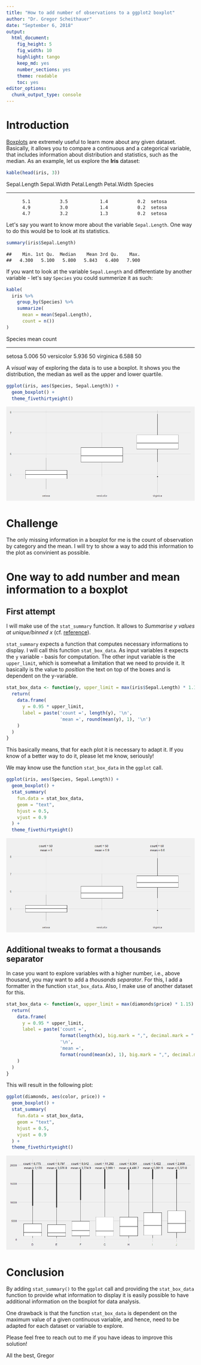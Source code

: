 ```yaml
---
title: "How to add number of observations to a ggplot2 boxplot"
author: "Dr. Gregor Scheithauer"
date: "September 6, 2018"
output: 
  html_document: 
    fig_height: 5
    fig_width: 10
    highlight: tango
    keep_md: yes
    number_sections: yes
    theme: readable
    toc: yes
editor_options: 
  chunk_output_type: console
---
```




# Introduction

[Boxplots](https://en.wikipedia.org/wiki/Box_plot) are extremely useful to learn more about any given dataset. Basically, it allows you to compare a continuous and a categorical variable, that includes information about distribution and statistics, such as the median. As an example, let us explore the **Iris** dataset:


```r
kable(head(iris, 3))
```



 Sepal.Length   Sepal.Width   Petal.Length   Petal.Width  Species 
-------------  ------------  -------------  ------------  --------
          5.1           3.5            1.4           0.2  setosa  
          4.9           3.0            1.4           0.2  setosa  
          4.7           3.2            1.3           0.2  setosa  

Let's say you want to know more about the variable `Sepal.Length`. One way to do this would be to look at its statistics.


```r
summary(iris$Sepal.Length)
```

```
##    Min. 1st Qu.  Median    Mean 3rd Qu.    Max. 
##   4.300   5.100   5.800   5.843   6.400   7.900
```

If you want to look at the variable `Sepal.Length` and differentiate by another variable - let's say `Species` you could summerize it as such:


```r
kable(
  iris %>% 
    group_by(Species) %>% 
    summarize(
      mean = mean(Sepal.Length),
      count = n())
)
```



Species        mean   count
-----------  ------  ------
setosa        5.006      50
versicolor    5.936      50
virginica     6.588      50

A *visual* way of exploring the data is to use a boxplot. It shows you the distribution, the median as well as the upper and lower quartile.  


```r
ggplot(iris, aes(Species, Sepal.Length)) + 
  geom_boxplot() +
  theme_fivethirtyeight()
```

![](visualization-ggplot2boxplotcount_files/figure-html/unnamed-chunk-4-1.png)<!-- -->

# Challenge

The only missing information in a boxplot for me is the count of observation by category and the mean. I will try to show a way to add this information to the plot as convinient as possible.

# One way to add number and mean information to a boxplot

## First attempt

I will make use of the `stat_summary` function. It allows to *Summarise y values at unique/binned x* (cf. [reference](https://ggplot2.tidyverse.org/reference/stat_summary.html)). 

`stat_summary` expects a function that computes necessary informations to display. I will call this function `stat_box_data`. As input variables it expects the `y` variable - basis for computation. The other input variable is the `upper_limit`, which is somewhat a limitation that we need to provide it. It basically is the value to *position* the text on top of the boxes and is dependent on the y-variable.


```r
stat_box_data <- function(y, upper_limit = max(iris$Sepal.Length) * 1.15) {
  return( 
    data.frame(
      y = 0.95 * upper_limit,
      label = paste('count =', length(y), '\n',
                    'mean =', round(mean(y), 1), '\n')
    )
  )
}
```

This basically means, that for each plot it is necessary to adapt it. If you know of a better way to do it, please let me know, seriously!

We may know use the function `stat_box_data` in the `ggplot` call. 


```r
ggplot(iris, aes(Species, Sepal.Length)) + 
  geom_boxplot() +
  stat_summary(
    fun.data = stat_box_data, 
    geom = "text", 
    hjust = 0.5,
    vjust = 0.9
  ) + 
  theme_fivethirtyeight()
```

![](visualization-ggplot2boxplotcount_files/figure-html/unnamed-chunk-6-1.png)<!-- -->

## Additional tweaks to format a thousands separator

In case you want to explore variables with a higher number, i.e., above thousand, you may want to add a *thousands separator*. For this, I add a formatter in the function `stat_box_data`. Also, I make use of another dataset for this.


```r
stat_box_data <- function(x, upper_limit = max(diamonds$price) * 1.15) {
  return( 
    data.frame(
      y = 0.95 * upper_limit,
      label = paste('count =', 
                    format(length(x), big.mark = ",", decimal.mark = ".", scientific = FALSE), 
                    '\n',
                    'mean =', 
                    format(round(mean(x), 1), big.mark = ",", decimal.mark = ".", scientific = FALSE))
    )
  )
}
```

This will result in the following plot:


```r
ggplot(diamonds, aes(color, price)) + 
  geom_boxplot() +
  stat_summary(
    fun.data = stat_box_data, 
    geom = "text", 
    hjust = 0.5,
    vjust = 0.9
  ) + 
  theme_fivethirtyeight()
```

![](visualization-ggplot2boxplotcount_files/figure-html/unnamed-chunk-8-1.png)<!-- -->


# Conclusion

By adding `stat_summary()` to the `ggplot` call and providing the `stat_box_data` function to provide what information to display it is easily possible to have additional information on the boxplot for data analysis.

One drawback is that the function `stat_box_data` is dependent on the maximum value of a given continuous variable, and hence, need to be adapted for each dataset or variable to explore.

Please feel free to reach out to me if you have ideas to improve this solution!

All the best,
Gregor








